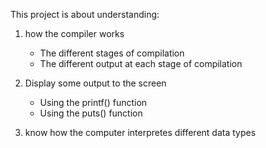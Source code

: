 This project is about understanding:
1. how the compiler works
   * The different stages of compilation
   * The different output at each stage of compilation

2. Display some output to the screen
   * Using the printf() function
   * Using the puts() function

3. know how the computer interpretes different data types
